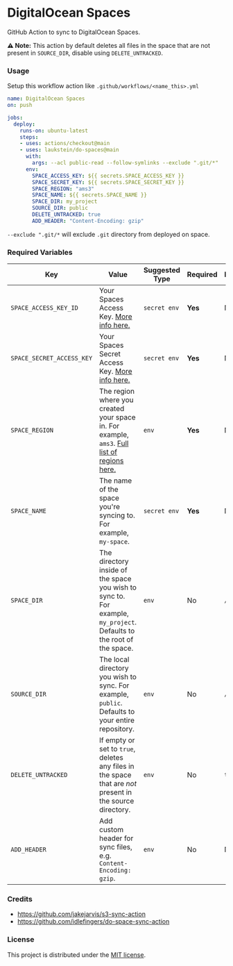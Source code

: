 # DigitalOcean Spaces

GitHub Action to sync to DigitalOcean Spaces.

**⚠️ Note:** This action by default deletes all files in the space that are not present in `SOURCE_DIR`, disable using `DELETE_UNTRACKED`.


### Usage

Setup this workflow action like `.github/workflows/<name_this>.yml`

```yaml
name: DigitalOcean Spaces
on: push

jobs:
  deploy:
    runs-on: ubuntu-latest
    steps:
    - uses: actions/checkout@main
    - uses: laukstein/do-spaces@main
      with:
        args: --acl public-read --follow-symlinks --exclude ".git/*"
      env:
        SPACE_ACCESS_KEY: ${{ secrets.SPACE_ACCESS_KEY }}
        SPACE_SECRET_KEY: ${{ secrets.SPACE_SECRET_KEY }}
        SPACE_REGION: "ams3"
        SPACE_NAME: ${{ secrets.SPACE_NAME }}
        SPACE_DIR: my_project
        SOURCE_DIR: public
        DELETE_UNTRACKED: true
        ADD_HEADER: "Content-Encoding: gzip"
```

`--exclude ".git/*` will exclude `.git` directory from deployed on space.


### Required Variables

| Key | Value | Suggested Type | Required | Default |
| ------------- | ------------- | ------------- | --------- | --------- |
| `SPACE_ACCESS_KEY_ID` | Your Spaces Access Key. [More info here.](https://www.digitalocean.com/community/tutorials/how-to-create-a-digitalocean-space-and-api-key) | `secret env` | **Yes** | N/A |
| `SPACE_SECRET_ACCESS_KEY` | Your Spaces Secret Access Key. [More info here.](https://www.digitalocean.com/community/tutorials/how-to-create-a-digitalocean-space-and-api-key) | `secret env` | **Yes** | N/A |
| `SPACE_REGION` | The region where you created your space in. For example, `ams3`. [Full list of regions here.](https://www.digitalocean.com/docs/platform/availability-matrix/) | `env` | **Yes** | N/A |
| `SPACE_NAME` | The name of the space you're syncing to. For example, `my-space`. | `secret env` | **Yes** | N/A |
| `SPACE_DIR` | The directory inside of the space you wish to sync to. For example, `my_project`. Defaults to the root of the space. | `env` | No | `/` |
| `SOURCE_DIR` | The local directory you wish to sync. For example, `public`. Defaults to your entire repository. | `env` | No | `/` |
| `DELETE_UNTRACKED` | If empty or set to `true`, deletes any files in the space that are *not* present in the source directory. | `env` | No | `true` |
| `ADD_HEADER` | Add custom header for sync files, e.g. `Content-Encoding: gzip`. | `env` | No | N/A |


### Credits

* https://github.com/jakejarvis/s3-sync-action
* https://github.com/idlefingers/do-space-sync-action


### License

This project is distributed under the [MIT license](LICENSE.md).
